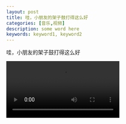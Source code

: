```yaml
---
layout: post
title: 哇，小朋友的架子鼓打得这么好
categories: [音乐,视频]
description: some word here
keywords: keyword1, keyword2
---
```


哇，小朋友的架子鼓打得这么好  

<video><source src="https://goindex.warden22.workers.dev/哇，小朋友的架子鼓打得这么好.mp4" controls="controls" type="video/mp4">您的浏览器不支持播放该视频！</video>

